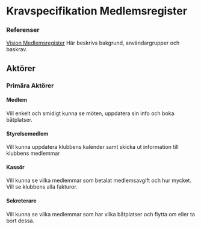 # Kravspecifikation Medlemsregister
### Referenser
[Vision Medlemsregister](vision.md#vision-medlemsregister)
Här beskrivs bakgrund, användargrupper och baskrav.

## Aktörer
### Primära Aktörer
#### Medlem
Vill enkelt och smidigt kunna se möten, uppdatera sin info och boka båtplatser.

#### Styrelsemedlem
Vill kunna uppdatera klubbens kalender samt skicka ut information till klubbens medlemmar

#### Kassör
Vill kunna se vilka medlemmar som betalat medlemsavgift och hur mycket. Vill se klubbens alla fakturor.

#### Sekreterare
Vill kunna se vilka medlemmar som har vilka båtplatser och flytta om eller ta bort dessa.